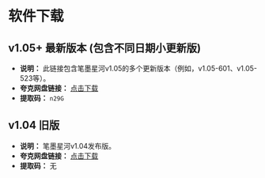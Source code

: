 # 软件下载

## v1.05+ 最新版本 (包含不同日期小更新版)

- **说明：** 此链接包含笔墨星河v1.05的多个更新版本（例如，v1.05-601、v1.05-523等）。
- **夸克网盘链接：** [点击下载](https://pan.quark.cn/s/43445463bd3a)
- **提取码：** `n29G`

## v1.04 旧版

- **说明：** 笔墨星河v1.04发布版。
- **夸克网盘链接：** [点击下载](https://pan.quark.cn/s/094b1751fdd4)
- **提取码：** 无
